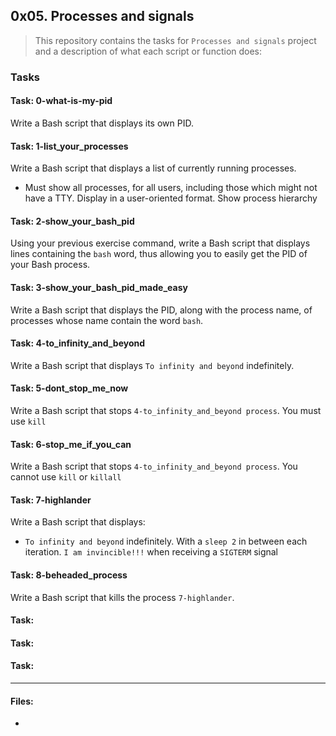 ## 0x05. Processes and signals

> This repository contains the tasks for `Processes and signals` project and a description of what each script or function does:

### Tasks

#### Task: 0-what-is-my-pid
Write a Bash script that displays its own PID.

#### Task: 1-list_your_processes
Write a Bash script that displays a list of currently running processes.
* Must show all processes, for all users, including those which might not have a TTY. Display in a user-oriented format. Show process hierarchy

#### Task: 2-show_your_bash_pid
Using your previous exercise command, write a Bash script that displays lines containing the `bash` word, thus allowing you to easily get the PID of your Bash process.

#### Task: 3-show_your_bash_pid_made_easy
Write a Bash script that displays the PID, along with the process name, of processes whose name contain the word `bash`.

#### Task: 4-to_infinity_and_beyond
Write a Bash script that displays `To infinity and beyond` indefinitely.

#### Task: 5-dont_stop_me_now
Write a Bash script that stops `4-to_infinity_and_beyond process`. You must use `kill`

#### Task: 6-stop_me_if_you_can
Write a Bash script that stops `4-to_infinity_and_beyond process`. You cannot use `kill` or `killall`

#### Task: 7-highlander
Write a Bash script that displays:
* `To infinity and beyond` indefinitely. With a `sleep 2` in between each iteration. `I am invincible!!!` when receiving a `SIGTERM` signal

#### Task: 8-beheaded_process
Write a Bash script that kills the process `7-highlander`.

#### Task: 


#### Task: 


#### Task: 


___

#### Files:

* []()


